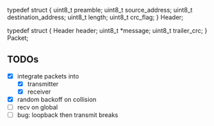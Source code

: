 typedef struct {
    uint8_t preamble;
    uint8_t source_address;
    uint8_t destination_address;
    uint8_t length;
    uint8_t crc_flag;
} Header;

typedef struct {
    Header header;
    uint8_t *message;
    uint8_t trailer_crc;
} Packet;

## TODOs
- [x] integrate packets into
    - [x] transmitter
    - [x] receiver
- [x] random backoff on collision
- [ ] recv on global 
- [ ] bug: loopback then transmit breaks
